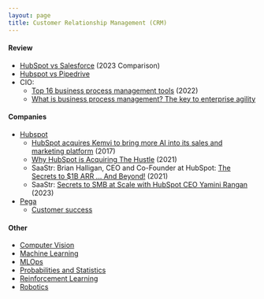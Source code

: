 ```yaml
---
layout: page
title: Customer Relationship Management (CRM)
---
```


#### Review
* [HubSpot vs  Salesforce](https://www.forbes.com/advisor/business/software/salesforce-vs-hubspot/) (2023 Comparison)
* [Hubspot vs Pipedrive](https://www.hubspot.com/comparisons/pipedrive-vs-hubspot)
* CIO:
  * [Top 16 business process management tools](https://www.cio.com/article/401356/top-16-business-process-management-tools.html) (2022)
  * [What is business process management? The key to enterprise agility](https://www.cio.com/article/230560/what-is-business-process-management-bpm-the-key-to-enterprise-agility.html)

#### Companies
* [Hubspot](https://en.wikipedia.org/wiki/HubSpot)
  * [HubSpot acquires Kemvi to bring more AI into its sales and marketing platform](https://techcrunch.com/2017/07/25/hubspot-acquires-kemvi/) (2017)
  * [Why HubSpot is Acquiring The Hustle](https://blog.hubspot.com/marketing/why-hubspot-is-acquiring-the-hustle) (2021)
  * SaaStr: Brian Halligan, CEO and Co-Founder at HubSpot: [The Secrets to $1B ARR ... And Beyond!](https://www.youtube.com/watch?v=iK0V4saAL8g) (2021)
  * SaaStr: [Secrets to SMB at Scale with HubSpot CEO Yamini Rangan](https://www.youtube.com/watch?v=sNU4h7LpHOI) (2023)
* [Pega](https://en.wikipedia.org/wiki/Pegasystems)
  * [Customer success](https://www.pega.com/customers?f%5B0%5D=solution%3A10236&f%5B1%5D=solution%3A10241&f%5B2%5D=solution%3A10256)

#### Other
* [Computer Vision](/computer_vision)
* [Machine Learning](/machine_learning)
* [MLOps](/mlops)
* [Probabilities and Statistics](/probabilities_and_statistics)
* [Reinforcement Learning](/reinforcement_learning)
* [Robotics](/robotics)
